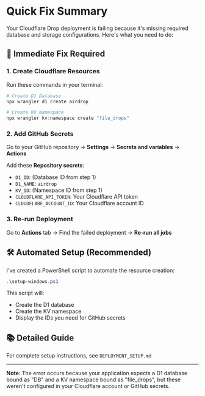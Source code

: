 # Quick Fix Summary

Your Cloudflare Drop deployment is failing because it's missing required database and storage configurations. Here's what you need to do:

## 🚨 Immediate Fix Required

### 1. Create Cloudflare Resources
Run these commands in your terminal:

```powershell
# Create D1 Database
npx wrangler d1 create airdrop

# Create KV Namespace  
npx wrangler kv:namespace create "file_drops"
```

### 2. Add GitHub Secrets
Go to your GitHub repository → **Settings** → **Secrets and variables** → **Actions**

Add these **Repository secrets**:
- `D1_ID`: (Database ID from step 1)
- `D1_NAME`: `airdrop`
- `KV_ID`: (Namespace ID from step 1)
- `CLOUDFLARE_API_TOKEN`: Your Cloudflare API token
- `CLOUDFLARE_ACCOUNT_ID`: Your Cloudflare account ID

### 3. Re-run Deployment
Go to **Actions** tab → Find the failed deployment → **Re-run all jobs**

## 🛠️ Automated Setup (Recommended)

I've created a PowerShell script to automate the resource creation:

```powershell
.\setup-windows.ps1
```

This script will:
- Create the D1 database
- Create the KV namespace
- Display the IDs you need for GitHub secrets

## 📚 Detailed Guide

For complete setup instructions, see `DEPLOYMENT_SETUP.md`

---

**Note**: The error occurs because your application expects a D1 database bound as "DB" and a KV namespace bound as "file_drops", but these weren't configured in your Cloudflare account or GitHub secrets.
